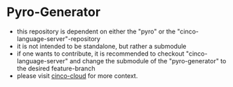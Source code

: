 # Pyro-Generator

- this repository is dependent on either the "pyro" or the "cinco-language-server"-repository
- it is not intended to be standalone, but rather a submodule
- if one wants to contribute, it is recommended to checkout "cinco-language-server" and change the submodule
of the "pyro-generator" to the desired feature-branch
- please visit  [cinco-cloud](https://scce.gitlab.io/cinco-cloud/content/developer-guide/overview/) for more context.